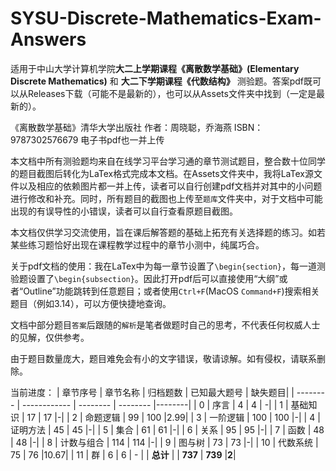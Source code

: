 # SYSU-Discrete-Mathematics-Exam-Answers
适用于中山大学计算机学院**大二上学期课程《离散数学基础》(Elementary Discrete Mathematics)** 和 **大二下学期课程《代数结构》** 测验题。答案pdf既可以从Releases下载（可能不是最新的），也可以从Assets文件夹中找到（一定是最新的）。

《离散数学基础》清华大学出版社 作者：周晓聪，乔海燕 ISBN：9787302576679 电子书pdf也一并上传

本文档中所有测验题均来自在线学习平台学习通的章节测试题目，整合数十位同学的题目截图后转化为LaTex格式完成本文档。在Assets文件夹中，我将LaTex源文件以及相应的依赖图片都一并上传，读者可以自行创建pdf文档并对其中的小问题进行修改和补充。同时，所有题目的截图也上传至`题库`文件夹中，对于文档中可能出现的有误导性的小错误，读者可以自行查看原题目截图。

本文档仅供学习交流使用，旨在课后解答题的基础上拓充有关选择题的练习。如若某些练习题恰好出现在课程教学过程中的章节小测中，纯属巧合。

关于pdf文档的使用：我在LaTex中为每一章节设置了`\begin{section}`，每一道测验题设置了`\begin{subsection}`。因此打开pdf后可以直接使用“大纲”或者“Outline”功能跳转到任意题目；或者使用`Ctrl+F`(MacOS `Command+F`)搜索相关题目（例如3.14），可以方便快捷地查询。

文档中部分题目`答案`后跟随的`解析`是笔者做题时自己的思考，不代表任何权威人士的见解，仅供参考。

由于题目数量庞大，题目难免会有小的文字错误，敬请谅解。如有侵权，请联系删除。

当前进度：
| 章节序号 | 章节名称     | 归档题数 | 已知最大题号 |       缺失题目|
| -------- | ------------ | -------- | -------- |--------|
| 0        | 序言         | 4        | 4        | -|
| 1        | 基础知识     | 17       | 17       |-|
| 2        | 命题逻辑     | 99       | 100      |2.99|
| 3        | 一阶逻辑     | 100       | 100      |-|
| 4        | 证明方法     | 45        | 45       |-|
| 5        | 集合         | 61       | 61       |-|
| 6        | 关系         | 95       | 95       |-|
| 7        | 函数         | 48       | 48       |-|
| 8        | 计数与组合   | 114      | 114      |-|
| 9        | 图与树       | 73       | 73       |-|
| 10       | 代数系统     | 75        | 76       |10.67|
| 11       | 群          |  6        |    6      |  - |
| **总计** |              | **737**  | **739**  |**2**|
